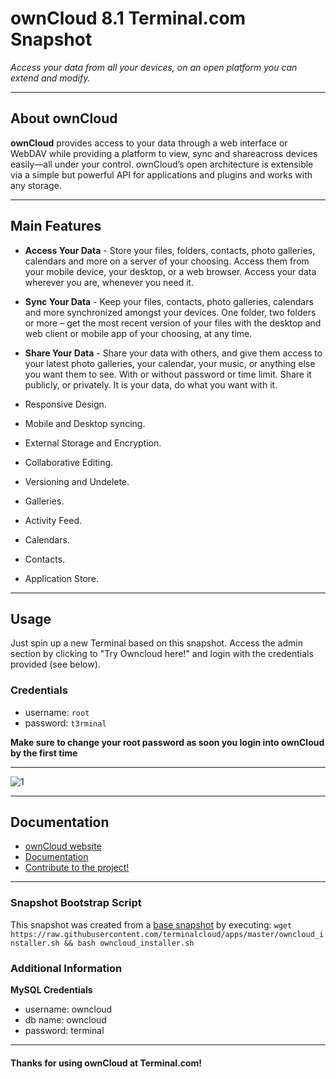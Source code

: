 # **ownCloud 8.1** Terminal.com Snapshot

*Access your data from all your devices, on an open platform you can extend and modify.*

---

## About ownCloud

**ownCloud** provides access to your data through a web interface or WebDAV while providing a platform to view, sync and shareacross devices easily—all under your control. 
ownCloud’s open architecture is extensible via a simple but powerful API for applications and plugins and works with any storage.

---

## Main Features


- **Access Your Data** - Store your files, folders, contacts, photo galleries, calendars and more on a server of your choosing. Access them from your mobile device, your desktop, or a web browser. Access your data wherever you are, whenever you need it. 
- **Sync Your Data** - Keep your files, contacts, photo galleries, calendars and more synchronized amongst your devices. One folder, two folders or more – get the most recent version of your files with the desktop and web client or mobile app of your choosing, at any time.
- **Share Your Data** - Share your data with others, and give them access to your latest photo galleries, your calendar, your music, or anything else you want them to see. With or without password or time limit. Share it publicly, or privately. It is your data, do what you want with it.

- Responsive Design.
- Mobile and Desktop syncing.
- External Storage and Encryption.
- Collaborative Editing.
- Versioning and Undelete.
- Galleries.
- Activity Feed.
- Calendars.
- Contacts.
- Application Store.


---

## Usage

Just spin up a new Terminal based on this snapshot. Access the admin section by clicking to "Try Owncloud here!" and login with the credentials provided (see below).

### Credentials

- username: `root`
- password: `t3rminal`

**Make sure to change your root password as soon you login into ownCloud by the first time**

---

![1](http://i.imgur.com/WAgpvUP.png)

---

## Documentation

- [ownCloud website](https://owncloud.org/)
- [Documentation](http://doc.owncloud.org/)
- [Contribute to the project!](https://owncloud.org/contribute/)

---

### Snapshot Bootstrap Script

This snapshot was created from a [base snapshot](https://www.terminal.com/tiny/FzpHiTXG1K) by executing:
`wget https://raw.githubusercontent.com/terminalcloud/apps/master/owncloud_installer.sh && bash owncloud_installer.sh`

### Additional Information

**MySQL Credentials**
- username: owncloud
- db name: owncloud
- password:  terminal

---

#### Thanks for using ownCloud at Terminal.com!
